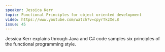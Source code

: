 ```yaml
---
speaker: Jessica Kerr
topic: Functional Principles for object oriented development
video: https://www.youtube.com/watch?v=cpyrTkzXeL8
issue: 45
---
```


Jessica Kerr explains through Java and C# code samples six principles of the functional programming style. 

